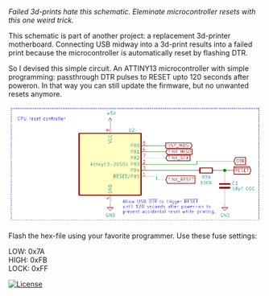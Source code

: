 *Failed 3d-prints hate this schematic. Eleminate microcontroller resets with this one weird trick.*

This schematic is part of another project: a replacement 3d-printer motherboard. Connecting USB midway into a 3d-print results into a failed print because the microcontroller is automatically reset by flashing DTR.

So I devised this simple circuit. An ATTINY13 microcontroller with simple programming: passthrough DTR pulses to RESET upto 120 seconds after poweron. In that way you can still update the firmware, but no unwanted resets anymore.

![](schematic.png)

Flash the hex-file using your favorite programmer. Use these fuse settings:

LOW: 0x7A\
HIGH: 0xFB\
LOCK: 0xFF

[![License](https://img.shields.io/badge/License-Apache%202.0-blue.svg)](https://opensource.org/licenses/Apache-2.0)